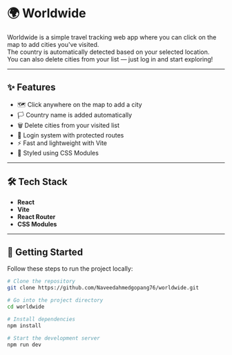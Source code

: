 # 🌍 Worldwide

Worldwide is a simple travel tracking web app where you can click on the map to add cities you've visited.  
The country is automatically detected based on your selected location.  
You can also delete cities from your list — just log in and start exploring!

---

## ✨ Features

- 🗺️ Click anywhere on the map to add a city  
- 🏳️ Country name is added automatically  
- 🗑️ Delete cities from your visited list  
- 🔐 Login system with protected routes  
- ⚡ Fast and lightweight with Vite  
- 🎨 Styled using CSS Modules  

---

## 🛠️ Tech Stack

- **React**
- **Vite**
- **React Router**
- **CSS Modules**

---

## 🚀 Getting Started

Follow these steps to run the project locally:

```bash
# Clone the repository
git clone https://github.com/Naveedahmedgopang76/worldwide.git

# Go into the project directory
cd worldwide

# Install dependencies
npm install

# Start the development server
npm run dev


